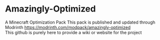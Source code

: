 # Amazingly-Optimized
A Minecraft Optimization Pack 
This pack is published and updated through Modrinth 
https://modrinth.com/modpack/amazingly-optimized  
This github is purely here to provide a wiki or website for the project
